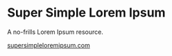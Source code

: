 # Super Simple Lorem Ipsum

A no-frills Lorem Ipsum resource.

[supersimpleloremipsum.com](https://supersimpleloremipsum.com)
